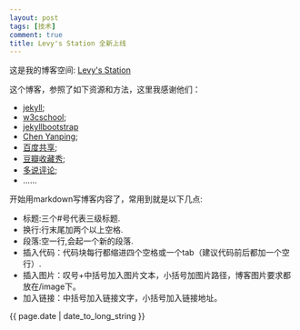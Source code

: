 ```yaml
---
layout: post
tags: [技术]
comment: true
title: Levy's Station 全新上线
---
```


这是我的博客空间: [Levy's Station](http://blog.cailiwei.com.cn)

这个博客，参照了如下资源和方法，这里我感谢他们：

 - [jekyll](http://jekyllrb.com/docs/pagination/);
 - [w3cschool](http://www.w3school.com.cn/html/html_entities.asp);
 - [jekyllbootstrap](http://jekyllbootstrap.com/)
 - [Chen Yanping](https://github.com/yanping);
 - [百度共享](http://share.baidu.com/);
 - [豆瓣收藏秀](http://www.douban.com/service/badgemakerjs);
 - [多说评论](http://dev.duoshuo.com/);
 - ......

开始用markdown写博客内容了，常用到就是以下几点: 

 - 标题:三个#号代表三级标题. 
 - 换行:行末尾加两个以上空格. 
 - 段落:空一行,会起一个新的段落. 
 - 插入代码：代码块每行都缩进四个空格或一个tab（建议代码前后都加一个空行）. 
 - 插入图片：叹号+中括号加入图片文本，小括号加图片路径，博客图片要求都放在/image下。
 - 加入链接：中括号加入链接文字，小括号加入链接地址。

<p>{{ page.date | date_to_long_string }}</p>

